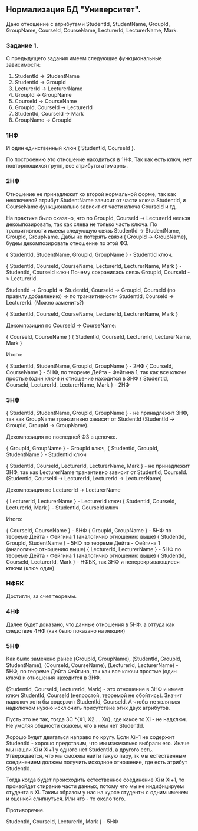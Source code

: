 ## Нормализация БД "Университет".

Дано отношение с атрибутами StudentId, StudentName, GroupId, GroupName, CourseId, CourseName, LecturerId, LecturerName,
Mark.

### Задание 1.

С предыдущего задания имеем следующие функциональные зависимости:

1. StudentId -> StudentName
2. StudentId -> GroupId
3. LecturerId -> LecturerName
4. GroupId -> GroupName
5. CourseId -> CourseName
6. GroupId, CourseId -> LecturerId
7. StudentId, CourseId -> Mark
8. GroupName -> GroupId

### 1НФ

И один единственный ключ { StudentId, CourseId }.

По построению это отношение находиться в 1НФ. Так как есть ключ, нет повторяющихся групп, все атрибуты атомарны.

### 2НФ

Отношение не принадлежит ко второй нормальной форме, так как неключевой атрибут StudentName зависит от части ключа
StudentId, и CourseName функционально зависит от части ключа CourseId и тд.

На практике было сказано, что по GroupId, CourseId -> LecturerId нельзя декомпозировать, так как слева не только часть
ключа. По транзитивности имеем следующую связь StudentId -> StudentName, GroupId, GroupName. Дабы не потерять связи (
GroupId -> GroupName), будем декомпозировать отношение по этой ФЗ.

{ StudentId, StudentName, GroupId, GroupName } - StudentId ключ.

{ StudentId, CourseId, CourseName, LecturerId, LecturerName, Mark } - StudentId, CourseId ключ Почему сохранилась связь
GroupId, CourseId -> LecturerId.

StudentId -> GroupId => StudentId, CourseId -> GroupId, CourseId (по правилу добавлению) =>
по транзитивности StudentId, CourseId -> LecturerId. (Можно заменить?)

{ StudentId, CourseId, CourseName, LecturerId, LecturerName, Mark }

Декомпозиция по CourseId -> CourseName:

{ CourseId, CourseName } { StudentId, CourseId, LecturerId, LecturerName, Mark }

Итого:

{ StudentId, StudentName, GroupId, GroupName } - 2НФ { CourseId, CourseName } - 5НФ, по теореме Дейта - Фейгина 1, так
как все ключи простые (один ключ)
и отношение находится в 3НФ { StudentId, CourseId, LecturerId, LecturerName, Mark } - 2НФ

### 3НФ

{ StudentId, StudentName, GroupId, GroupName } - не принадлежит 3НФ, так как GroupName транзитивно зависит от
StudentId (StudentId -> GroupId, GroupId -> GroupName).

Декомпозиция по последней ФЗ в цепочке.

{ GroupId, GroupName } - GroupId ключ, { StudentId, GroupId, StudentName } - StudentId ключ

{ StudentId, CourseId, LecturerId, LecturerName, Mark } - не принадлежит 3НФ, так как LecturerName транзитивно зависит
от StudentId, CourseId. (StudentId, CourseId -> LecturerId, LecturerId -> LecturerName)

Декомпозиция по LecturerId -> LecturerName

{ LecturerId, LecturerName } - LecturerId ключ { StudentId, CourseId, LecturerId, Mark } - StudentId, CourseId ключ

Итого:

{ CourseId, CourseName } - 5НФ { GroupId, GroupName } - 5НФ по теореме Дейта - Фейгина 1 (аналогично отношению выше)
{ StudentId, GroupId, StudentName } - 5НФ по теореме Дейта - Фейгина 1 (аналогично отношению выше)
{ LecturerId, LecturerName } - 5НФ по теореме Дейта - Фейгина 1 (аналогично отношению выше)
{ StudentId, CourseId, LecturerId, Mark } - НФБК, так 3НФ и неперекрывающиеся ключи (ключ один)

### НФБК

Достигли, за счет теоремы.

### 4НФ

Далее будет доказано, что данные отношения в 5НФ, а оттуда как следствие 4НФ (как было показано на лекции)

### 5НФ

Как было замечено ранее (GroupId, GroupName), (StudentId, GroupId, StudentName),
(CourseId, CourseName), (LecturerId, LecturerName) - 5НФ, по теореме Дейта Фейгина, так как все ключи простые (один
ключ) и отношения находится в 3НФ.

(StudentId, CourseId, LecturerId, Mark) - это отношение в 3НФ и имеет ключ StudentId, CourseId (непростой, теоремой не
обойтись). Значит надключ хотя бы содержит StudentId, CourseId. А чтобы не являться надключом нужно исключить
присутствие этих двух атрибутов.

Пусть это не так, тогда ЗС *{X1, X2 ... Xn}, где какое то Xi - не надключ. Не умоляя общности скажем, что в нем нет
StudentId.

Хорошо будет двигаться направо по кругу. Если Xi+1 не содержит StudentId - хорошо представим, что мы изначально выбрали
его. Иначе мы нашли Xi и Xi+1 у одного нет StudentId, а другого есть. Утверждается, что мы сможем найти такую пару, тк
мы естественным соединением должны получить исходное отношение, где есть атрибут StudentId.

Тогда когда будет происходить естественное соединение Xi и Xi+1, то произойдет стирание части данных, потому что мы не
индифицируем студента в Xi. Таким образом у нас на курсе студенты с одним именем и оценкой слипнуться. Или что - то
около того.

Противоречие.

StudentId, CourseId, LecturerId, Mark } - 5НФ
